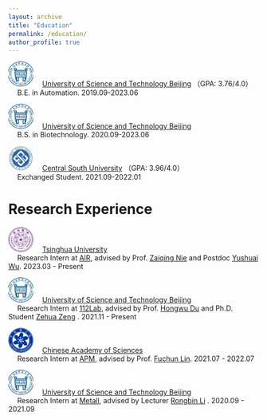 ```yaml
---
layout: archive
title: "Education"
permalink: /education/
author_profile: true
---
```


<img src="../images/ustb.jpg" alt="USTB" style="width: 50px; height: 50px;" />&emsp; [University of Science and Technology Beijing](https://en.ustb.edu.cn//) （GPA: 3.76/4.0）   
&emsp; B.E. in Automation. 2019.09-2023.06

<img src="../images/ustb.jpg" alt="USTB" style="width: 50px; height: 50px;" />&emsp; [University of Science and Technology Beijing](https://en.ustb.edu.cn//)  
&emsp; B.S. in Biotechnology. 2020.09-2023.06

<img src="../images/csu.jpg" alt="CSU" style="width: 50px; height: 50px;" />&emsp; [Central South University](https://en.csu.edu.cn//) （GPA: 3.96/4.0）    
&emsp; Exchanged Student. 2021.09-2022.01

# Research Experience

<img src="../images/tsinghua.jpg" alt="Tsinghua" style="width: 50px; height: 50px;" />&emsp; [Tsinghua University]((https://www.tsinghua.edu.cn/))  
&emsp; Research Intern at [AIR](https://air.tsinghua.edu.cn/), advised by Prof. [Zaiqing Nie](https://air.tsinghua.edu.cn/info/1046/1203.htm) and Postdoc [Yushuai Wu](https://air.tsinghua.edu.cn/airtd/bsh.htm). 2023.03 - Present

<img src="../images/ustb.jpg" alt="USTB" style="width: 50px; height: 50px;" />&emsp; [University of Science and Technology Beijing](http://en.ustb.edu.cn/)  
&emsp; Research Intern at [112Lab](http://huasheng.ustb.edu.cn/), advised by Prof. [Hongwu Du](http://huasheng.ustb.edu.cn/shiziduiwu/jiaoshixinxi/2020-06-10/244.html) and Ph.D. Student [Zehua Zeng](https://github.com/Starlitnightly) . 2021.11 - Present

<img src="../images/ucas.jpg" alt="UCAS" style="width: 50px; height: 50px;" />&emsp; [Chinese Academy of Sciences](http://www.apm.cas.cn)  
&emsp; Research Intern at [APM](http://www.apm.cas.cn), advised by Prof. [Fuchun Lin](https://people.ucas.edu.cn/~linfuchun). 2021.07 - 2022.07

<img src="../images/ustb.jpg" alt="USTB" style="width: 50px; height: 50px;" />&emsp; [University of Science and Technology Beijing](http://en.ustb.edu.cn/)  
&emsp; Research Intern at [Metall](https://metall.ustb.edu.cn/), advised by Lecturer [Rongbin Li](https://metall.ustb.edu.cn/szdw/szdwxsjs/ysjsyjx1/jsszbsh1/lrb1/index.htm) . 2020.09 - 2021.09

